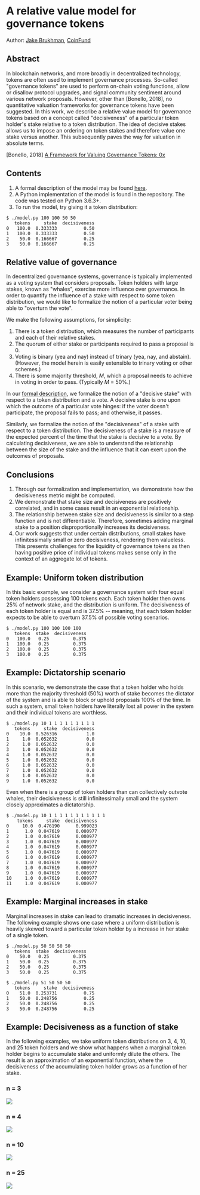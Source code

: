 # A relative value model for governance tokens

Author: [Jake Brukhman](mailto:jake@coinfund.io), [CoinFund](http://coinfund.io)

## Abstract

In blockchain networks, and more broadly in decentralized technology, tokens are often used to implement governance processes. So-called "governance tokens" are used to perform on-chain voting functions, allow or disallow protocol upgrades, and signal community sentiment around various network proposals. However, other than \[Bonello, 2018\], no quantitative valuation frameworks for governance tokens have been suggested. In this work, we describe a relative value model for governance tokens based on a concept called "decisiveness" of a particular token holder's stake relative to a token distribution. The idea of decisive stakes allows us to impose an ordering on token stakes and therefore value one stake versus another. This subsequently paves the way for valuation in absolute terms.

\[Bonello, 2018\] [A Framework for Valuing Governance Tokens: 0x](https://hackernoon.com/a-framework-for-valuing-governance-tokens-0x-49d2cf2ef5bc)

## Contents

1. A formal description of the model may be found [here](https://github.com/coinfund/governance-model/blob/master/Relative_Governance.pdf). 
2. A Python implementation of the model is found in the repository. The code was tested on Python 3.6.3+.
3. To run the model, try giving it a token distribution:

```
$ ./model.py 100 100 50 50
   tokens     stake  decisiveness
0   100.0  0.333333          0.50
1   100.0  0.333333          0.50
2    50.0  0.166667          0.25
3    50.0  0.166667          0.25
```

## Relative value of governance

In decentralized governance systems, governance is typically implemented as a voting system that considers proposals. Token holders with large stakes, known as "whales", exercise more influence over governance. In order to quantify the influence of a stake with respect to some token distribution, we would like to formalize the notion of a particular voter being able to "overturn the vote". 

We make the following assumptions, for simplicity:

1. There is a token distribution, which measures the number of participants and each of their relative stakes.
2. The quorum of either stake or participants required to pass a proposal is 0.
3. Voting is binary (yea and nay) instead of trinary (yea, nay, and abstain). (However, the model herein is easily extensible to trinary voting or other schemes.)
4. There is some majority threshold, *M*, which a proposal needs to achieve in voting in order to pass. (Typically *M* = 50%.)

In our [formal description](https://github.com/coinfund/governance-model/blob/master/Relative_Governance.pdf), we formalize the notion of a "decisive stake" with respect to a token distribution and a vote. A decisive stake is one upon which the outcome of a particular vote hinges: if the voter doesn't participate, the proposal fails to pass; and otherwise, it passes.

Similarly, we formalize the notion of the "decisiveness" of a stake with respect to a token distribution. The decisiveness of a stake is a measure of the expected percent of the time that the stake is decisive to a vote. By calculating decisiveness, we are able to understand the relationship between the size of the stake and the influence that it can exert upon the outcomes of proposals. 

## Conclusions

1. Through our formalization and implementation, we demonstrate how the decisiveness metric might be computed.
2. We demonstrate that stake size and decisiveness are positively correlated, and in some cases result in an exponential relationship.
3. The relationship between stake size and decisiveness is similar to a step function and is not differentiable. Therefore, sometimes adding marginal stake to a position disproportionally increases its decisiveness.
4. Our work suggests that under certain distributions, small stakes have infinitessimally small or zero decisiveness, rendering them valueless. This presents challenges for the liquidity of governance tokens as then having positive price of individual tokens makes sense only in the context of an aggregate lot of tokens.

## Example: Uniform token distribution

In this basic example, we consider a governance system with four equal token holders possessing 100 tokens each. Each token holder then owns 25% of network stake, and the distribution is uniform. The decisiveness of each token holder is equal and is 37.5% -- meaning, that each token holder expects to be able to overturn 37.5% of possible voting scenarios.
```
$ ./model.py 100 100 100 100
   tokens  stake  decisiveness
0   100.0   0.25         0.375
1   100.0   0.25         0.375
2   100.0   0.25         0.375
3   100.0   0.25         0.375
```

## Example: Dictatorship scenario

In this scenario, we demonstrate the case that a token holder who holds more than the majority threshold (50%) worth of stake becomes the dictator of the system and is able to block or uphold proposals 100% of the time. In such a system, small token holders have literally lost all power in the system and their individual tokens are worthless.

```
$ ./model.py 10 1 1 1 1 1 1 1 1 1
   tokens     stake  decisiveness
0    10.0  0.526316           1.0
1     1.0  0.052632           0.0
2     1.0  0.052632           0.0
3     1.0  0.052632           0.0
4     1.0  0.052632           0.0
5     1.0  0.052632           0.0
6     1.0  0.052632           0.0
7     1.0  0.052632           0.0
8     1.0  0.052632           0.0
9     1.0  0.052632           0.0
```

Even when there is a group of token holders than can collectively outvote whales, their decisiveness is still infinitessimally small and the system closely approximates a dictatorship.

```
$ ./model.py 10 1 1 1 1 1 1 1 1 1 1 1
    tokens     stake  decisiveness
0     10.0  0.476190      0.999023
1      1.0  0.047619      0.000977
2      1.0  0.047619      0.000977
3      1.0  0.047619      0.000977
4      1.0  0.047619      0.000977
5      1.0  0.047619      0.000977
6      1.0  0.047619      0.000977
7      1.0  0.047619      0.000977
8      1.0  0.047619      0.000977
9      1.0  0.047619      0.000977
10     1.0  0.047619      0.000977
11     1.0  0.047619      0.000977
```

## Example: Marginal increases in stake

Marginal increases in stake can lead to dramatic increases in decisiveness. The following example shows one case where a uniform distribution is heavily skewed toward a particular token holder by a increase in her stake of a single token.

```
$ ./model.py 50 50 50 50
   tokens  stake  decisiveness
0    50.0   0.25         0.375
1    50.0   0.25         0.375
2    50.0   0.25         0.375
3    50.0   0.25         0.375

$ ./model.py 51 50 50 50
   tokens     stake  decisiveness
0    51.0  0.253731          0.75
1    50.0  0.248756          0.25
2    50.0  0.248756          0.25
3    50.0  0.248756          0.25
```

## Example: Decisiveness as a function of stake

In the following examples, we take uniform token distributions on 3, 4, 10, and 25 token holders and we show what happens when a marginal token holder begins to accumulate stake and uniformly dilute the others. The result is an approximation of an exponential function, where the decisiveness of the accumulating token holder grows as a function of her stake.

### n = 3

![](https://i.imgur.com/6lLRAc2.png)

### n = 4

![](https://i.imgur.com/BkfrxdK.png)

### n = 10

![](https://i.imgur.com/gIHaSRl.png)

### n = 25

![](https://i.imgur.com/2OltqJR.png)
